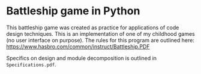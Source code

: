 # Battleship game in Python 

This battleship game was created as practice for applications of code design techniques. This is an implementation of one of my childhood games (no user interface on purpose). The rules for this program are outlined here: https://www.hasbro.com/common/instruct/Battleship.PDF 

Specifics on design and module decomposition is outlined in `Specifications.pdf`. 
